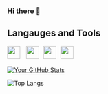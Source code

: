 ### Hi there 👋

## Langauges and Tools

  <img width="30px" style="padding-right:10px" src="https://cdn.jsdelivr.net/gh/devicons/devicon@latest/icons/javascript/javascript-original.svg" /> <img width="30px" style="padding-right:10px" src="https://cdn.jsdelivr.net/gh/devicons/devicon@latest/icons/html5/html5-plain.svg" /><img width="30px" style="padding-right:10px" src="https://cdn.jsdelivr.net/gh/devicons/devicon@latest/icons/css3/css3-original.svg" /><img width="30px" style="padding-right:10px" src="https://cdn.jsdelivr.net/gh/devicons/devicon@latest/icons/vscode/vscode-original.svg" />

  
          
          

[![Your GitHub Stats](https://github-readme-stats.vercel.app/api?username=grunde1234&show_icons=true&theme=radical)](https://github.com/grunde1234)

![Top Langs](https://github-readme-stats.vercel.app/api/top-langs/?username=grunde1234&hide_progress=true)
